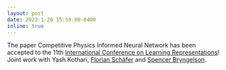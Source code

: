 ```yaml
---
layout: post
date: 2023-1-20 15:59:00-0400
inline: true
---
```


<!-- A simple inline announcement. -->
The paper Competitive Physics Informed Neural Network has been accepted to the 11th [International Conference on Learning Representations](https://iclr.cc/)! 
Joint work with Yash Kothari, [Florian Schäfer](https://f-t-s.github.io/) and [Spencer Bryngelson](https://comp-physics.group/).
